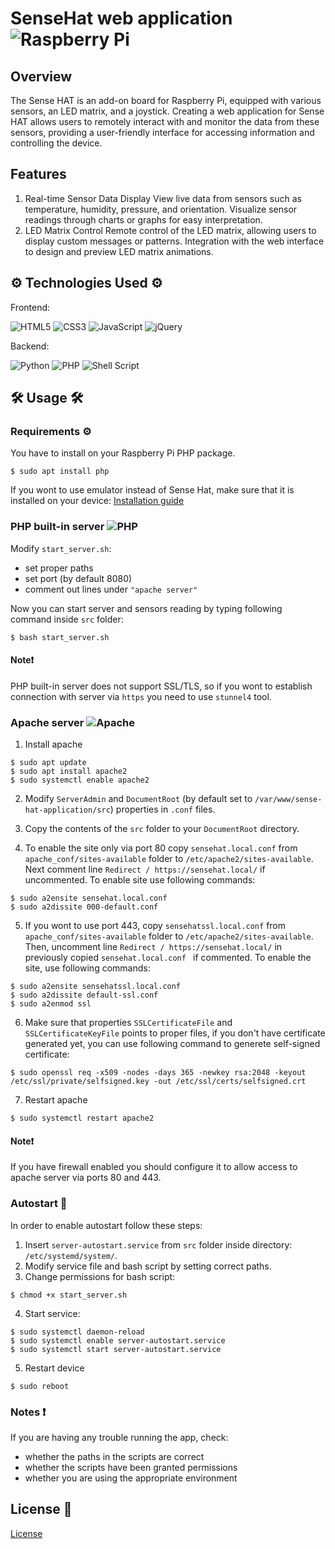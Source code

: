 # SenseHat web application ![Raspberry Pi](https://img.shields.io/badge/-RaspberryPi-C51A4A?style=for-the-badge&logo=Raspberry-Pi)

## Overview 

The Sense HAT is an add-on board for Raspberry Pi, equipped with various sensors, an LED matrix, and a joystick. Creating a web application for Sense HAT allows users to remotely interact with and monitor the data from these sensors, providing a user-friendly interface for accessing information and controlling the device.

## Features

1. Real-time Sensor Data Display
View live data from sensors such as temperature, humidity, pressure, and orientation.
Visualize sensor readings through charts or graphs for easy interpretation.
2. LED Matrix Control
Remote control of the LED matrix, allowing users to display custom messages or patterns.
Integration with the web interface to design and preview LED matrix animations.


## ⚙️ Technologies Used ⚙️
Frontend:

![HTML5](https://img.shields.io/badge/html5-%23E34F26.svg?style=for-the-badge&logo=html5&logoColor=white) ![CSS3](https://img.shields.io/badge/css3-%231572B6.svg?style=for-the-badge&logo=css3&logoColor=white) ![JavaScript](https://img.shields.io/badge/javascript-%23323330.svg?style=for-the-badge&logo=javascript&logoColor=%23F7DF1E) ![jQuery](https://img.shields.io/badge/jquery-%230769AD.svg?style=for-the-badge&logo=jquery&logoColor=white)

Backend:

![Python](https://img.shields.io/badge/python-3670A0?style=for-the-badge&logo=python&logoColor=ffdd54) ![PHP](https://img.shields.io/badge/php-%23777BB4.svg?style=for-the-badge&logo=php&logoColor=white) ![Shell Script](https://img.shields.io/badge/shell_script-%23121011.svg?style=for-the-badge&logo=gnu-bash&logoColor=white)

## 🛠️ Usage 🛠️

### Requirements ⚙️

You have to install on your Raspberry Pi PHP package.
```console
$ sudo apt install php
```

If you wont to use emulator instead of Sense Hat, make sure that it is installed on your device: [Installation guide](https://sense-emu.readthedocs.io/en/v1.1/install.html)

### PHP built-in server ![PHP](https://img.shields.io/badge/php-%23777BB4.svg?style=for-the-badge&logo=php&logoColor=white)

Modify `start_server.sh`:
* set proper paths
* set port (by default 8080)
* comment out lines under `"apache server"`
  
Now you can start server and sensors reading by typing following command inside `src` folder:

```
$ bash start_server.sh
```

#### Note❗

PHP built-in server does not support SSL/TLS, so if you wont to establish connection with server via `https` you need to use `stunnel4` tool.


### Apache server ![Apache](https://img.shields.io/badge/apache-%23D42029.svg?style=for-the-badge&logo=apache&logoColor=white)

1. Install apache
   
```console
$ sudo apt update
$ sudo apt install apache2
$ sudo systemctl enable apache2
```

2. Modify `ServerAdmin` and `DocumentRoot` (by default set to `/var/www/sense-hat-application/src`) properties in `.conf` files.

3. Copy the contents of the `src` folder to your `DocumentRoot` directory.
   
4. To enable the site only via port 80 copy `sensehat.local.conf` from `apache_conf/sites-available` folder to `/etc/apache2/sites-available`. Next comment line `Redirect / https://sensehat.local/` if uncommented. To enable site use following commands:

```console
$ sudo a2ensite sensehat.local.conf
$ sudo a2dissite 000-default.conf
```

5. If you wont to use port 443, copy `sensehatssl.local.conf` from `apache_conf/sites-available` folder to `/etc/apache2/sites-available`. Then, uncomment line `Redirect / https://sensehat.local/` in previously copied `sensehat.local.conf ` if commented. To enable the site, use following commands:
   
```console
$ sudo a2ensite sensehatssl.local.conf
$ sudo a2dissite default-ssl.conf
$ sudo a2enmod ssl
```

6. Make sure that properties `SSLCertificateFile` and `SSLCertificateKeyFile` points to proper files, if you don't have certificate generated yet, you can use following command to generete self-signed certificate:
```console
$ sudo openssl req -x509 -nodes -days 365 -newkey rsa:2048 -keyout /etc/ssl/private/selfsigned.key -out /etc/ssl/certs/selfsigned.crt
```

7. Restart apache
   
```console
$ sudo systemctl restart apache2
```

#### Note❗

If you have firewall enabled you should configure it to allow access to apache server via ports 80 and 443.

### Autostart 🧰

In order to enable autostart follow these steps:
1. Insert `server-autostart.service` from `src` folder inside directory: `/etc/systemd/system/`. 
2. Modify service file and bash script by setting correct paths.
3. Change permissions for bash script:
```console
$ chmod +x start_server.sh
```
4. Start service:
```console
$ sudo systemctl daemon-reload
$ sudo systemctl enable server-autostart.service
$ sudo systemctl start server-autostart.service
```
5. Restart device
```console
$ sudo reboot
```
### Notes ❗

If you are having any trouble running the app, check:
* whether the paths in the scripts are correct
* whether the scripts have been granted permissions
* whether you are using the appropriate environment

## License 📄
[License](LICENSE)

